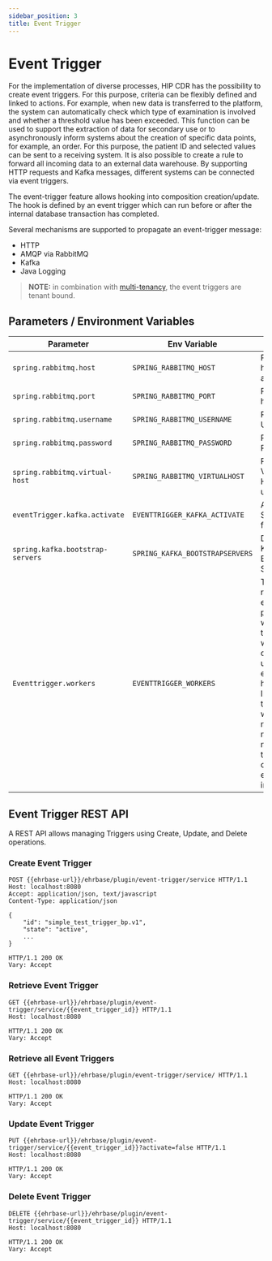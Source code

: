 ```yaml
---
sidebar_position: 3
title: Event Trigger
---
```


# Event Trigger

For the implementation of diverse processes, HIP CDR has the possibility to create event triggers. For this purpose, criteria can be flexibly defined and linked to actions. For example, when new data is transferred to the platform, the system can automatically check which type of examination is involved and whether a threshold value has been exceeded. This function can be used to support the extraction of data for secondary use or to asynchronously inform systems about the creation of specific data points, for example, an order. For this purpose, the patient ID and selected values can be sent to a receiving system. It is also possible to create a rule to forward all incoming data to an external data warehouse. By supporting HTTP requests and Kafka messages, different systems can be connected via event triggers.

The event-trigger feature allows hooking into composition creation/update. The hook is defined by an event trigger which can run before or after the internal database transaction has completed.

Several mechanisms are supported to propagate an event-trigger message:
- HTTP
- AMQP via RabbitMQ
- Kafka
- Java Logging

> **NOTE:** in combination with [multi-tenancy](05_multi_tenancy.md), the event triggers are tenant bound.

## Parameters / Environment Variables

| Parameter                         | Env Variable                    | Usage                         | Example          |
|-----------------------------------|---------------------------------|-------------------------------|------------------|
| `spring.rabbitmq.host`            | `SPRING_RABBITMQ_HOST`          | RabbitMQ host address         | `127.0.0.01`     |
| `spring.rabbitmq.port`            | `SPRING_RABBITMQ_PORT`          | RabbitMQ host port            | `5672`           |
| `spring.rabbitmq.username`        | `SPRING_RABBITMQ_USERNAME`      | RabbitMQ Username             | `guest`          |
| `spring.rabbitmq.password`        | `SPRING_RABBITMQ_PASSWORD`      | RabbitMQ Password             | `guest`          |
| `spring.rabbitmq.virtual-host`    | `SPRING_RABBITMQ_VIRTUALHOST`   | RabbitMQ Virtual Host to use  | `/`              |
| `eventTrigger.kafka.activate`     | `EVENTTRIGGER_KAFKA_ACTIVATE`   | Activate Support for Kafka    | `true`           |
| `spring.kafka.bootstrap-servers`  | `SPRING_KAFKA_BOOTSTRAPSERVERS` | Define Kafka Bootstrap Server | `localhost:9092` |
| `Eventtrigger.workers`            | `EVENTTRIGGER_WORKERS`          | The number of executor pool workers to use when create / update events happen. Increasing the workers number means multiple triggers can be evaluated in parallel. | `8` |

## Event Trigger REST API

A REST API allows managing Triggers using Create, Update, and Delete operations.

### Create Event Trigger

```http
POST {{ehrbase-url}}/ehrbase/plugin/event-trigger/service HTTP/1.1
Host: localhost:8080
Accept: application/json, text/javascript
Content-Type: application/json

{
    "id": "simple_test_trigger_bp.v1",
    "state": "active",
    ...
}

HTTP/1.1 200 OK
Vary: Accept
```

### Retrieve Event Trigger

```http
GET {{ehrbase-url}}/ehrbase/plugin/event-trigger/service/{{event_trigger_id}} HTTP/1.1
Host: localhost:8080

HTTP/1.1 200 OK
Vary: Accept
```

### Retrieve all Event Triggers

```http
GET {{ehrbase-url}}/ehrbase/plugin/event-trigger/service/ HTTP/1.1
Host: localhost:8080

HTTP/1.1 200 OK
Vary: Accept
```

### Update Event Trigger

```http
PUT {{ehrbase-url}}/ehrbase/plugin/event-trigger/service/{{event_trigger_id}}?activate=false HTTP/1.1
Host: localhost:8080

HTTP/1.1 200 OK
Vary: Accept
```

### Delete Event Trigger

```http
DELETE {{ehrbase-url}}/ehrbase/plugin/event-trigger/service/{{event_trigger_id}} HTTP/1.1
Host: localhost:8080

HTTP/1.1 200 OK
Vary: Accept
```
